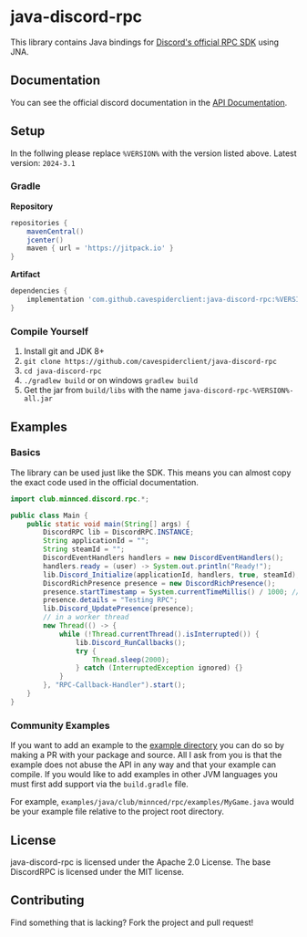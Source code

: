 # java-discord-rpc

This library contains Java bindings for [Discord's official RPC SDK](https://github.com/discord/discord-rpc) using JNA.

## Documentation

You can see the official discord documentation in the [API Documentation](https://discordapp.com/developers/docs/rich-presence/how-to).

## Setup

In the follwing please replace `%VERSION%` with the version listed above.
Latest version: ``2024-3.1``

### Gradle

**Repository**

```gradle
repositories {
    mavenCentral()
    jcenter()
    maven { url = 'https://jitpack.io' }
}
```

**Artifact**

```gradle
dependencies {
    implementation 'com.github.cavespiderclient:java-discord-rpc:%VERSION%'
}
```

### Compile Yourself

1. Install git and JDK 8+
2. `git clone https://github.com/cavespiderclient/java-discord-rpc`
3. `cd java-discord-rpc`
4. `./gradlew build` or on windows `gradlew build`
5. Get the jar from `build/libs` with the name `java-discord-rpc-%VERSION%-all.jar`

## Examples

### Basics

The library can be used just like the SDK. This means you can almost copy the exact code used in the official documentation.

```java
import club.minnced.discord.rpc.*;

public class Main {
    public static void main(String[] args) {
        DiscordRPC lib = DiscordRPC.INSTANCE;
        String applicationId = "";
        String steamId = "";
        DiscordEventHandlers handlers = new DiscordEventHandlers();
        handlers.ready = (user) -> System.out.println("Ready!");
        lib.Discord_Initialize(applicationId, handlers, true, steamId);
        DiscordRichPresence presence = new DiscordRichPresence();
        presence.startTimestamp = System.currentTimeMillis() / 1000; // epoch second
        presence.details = "Testing RPC";
        lib.Discord_UpdatePresence(presence);
        // in a worker thread
        new Thread(() -> {
            while (!Thread.currentThread().isInterrupted()) {
                lib.Discord_RunCallbacks();
                try {
                    Thread.sleep(2000);
                } catch (InterruptedException ignored) {}
            }
        }, "RPC-Callback-Handler").start();
    }
}
```

### Community Examples

If you want to add an example to the [example directory](https://github.com/MinnDevelopment/java-discord-rpc/tree/master/examples)
you can do so by making a PR with your package and source.
All I ask from you is that the example does not abuse the API in any way and that your example can compile.
If you would like to add examples in other JVM languages you must first add support via the `build.gradle` file.

For example, `examples/java/club/minnced/rpc/examples/MyGame.java` would be your example file relative to the project root directory.

## License

java-discord-rpc is licensed under the Apache 2.0 License. The base DiscordRPC is licensed under the MIT license.

## Contributing

Find something that is lacking? Fork the project and pull request!
